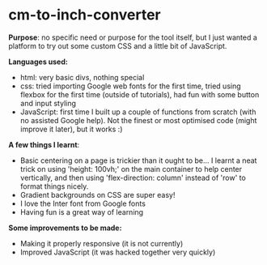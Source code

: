 # cm-to-inch-converter

<b>Purpose</b>: no specific need or purpose for the tool itself, but I just wanted a platform to try out some custom CSS and a little bit of JavaScript.

<b>Languages used:</b>
- html: very basic divs, nothing special
- css: tried importing Google web fonts for the first time, tried using flexbox for the first time (outside of tutorials), had fun with some button and input styling
- JavaScript: first time I built up a couple of functions from scratch (with no assisted Google help).  Not the finest or most optimised code (might improve it later), but it works :)

<b>A few things I learnt</b>:
- Basic centering on a page is trickier than it ought to be... I learnt a neat trick on using 'height: 100vh;' on the main container to help center vertically, and then using 'flex-direction: column' instead of 'row' to format things nicely.
- Gradient backgrounds on CSS are super easy!
- I love the Inter font from Google fonts
- Having fun is a great way of learning

<b>Some improvements to be made:</b>
- Making it properly responsive (it is not currently)
- Improved JavaScript (it was hacked together very quickly)

